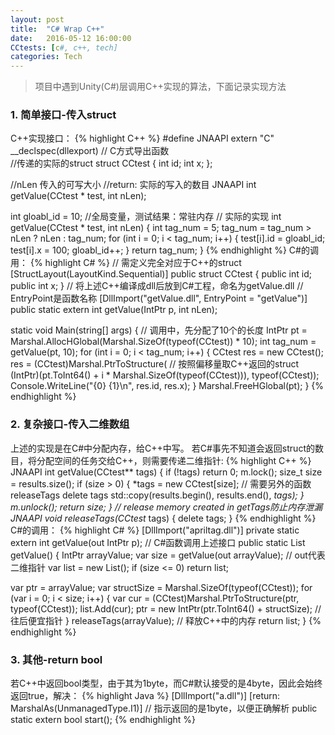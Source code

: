 ```yaml
---
layout: post
title:  "C# Wrap C++"
date:   2016-05-12 16:00:00
CCtests: [c#, c++, tech]
categories: Tech
---
```


>  项目中遇到Unity(C#)层调用C++实现的算法，下面记录实现方法

### 1. 简单接口-传入struct
C++实现接口：
{% highlight C++ %}
#define JNAAPI extern "C" __declspec(dllexport) // C方式导出函数  
//传递的实际的struct
struct CCtest {
  int id;
  int x;
};

//nLen 传入的可写大小
//return: 实际的写入的数目
JNAAPI int getValue(CCtest * test, int nLen);

int gloabl_id = 10; //全局变量，测试结果：常驻内存
// 实际的实现
int getValue(CCtest * test, int nLen) {
  int tag_num = 5;
  tag_num = tag_num > nLen ? nLen : tag_num;
  for (int i = 0; i < tag_num; i++) {
    test[i].id = gloabl_id;
    test[i].x = 100;
    gloabl_id++;
  }
  return tag_num;
}
{% endhighlight %}
C#的调用：
{% highlight C# %}
// 需定义完全对应于C++的struct
[StructLayout(LayoutKind.Sequential)]
public struct CCtest {
  public int id;
  public int x;
}
// 将上述C++编译成dll后放到C#工程，命名为getValue.dll
// EntryPoint是函数名称
[DllImport("getValue.dll", EntryPoint = "getValue")]
public static extern int getValue(IntPtr p, int nLen);

static void Main(string[] args)
{   // 调用中，先分配了10个的长度
    IntPtr pt = Marshal.AllocHGlobal(Marshal.SizeOf(typeof(CCtest)) * 10);
    int tag_num = getValue(pt, 10);
    for (int i = 0; i < tag_num; i++) {
        CCtest res = new CCtest();
        res = (CCtest)Marshal.PtrToStructure( // 按照偏移量取C++返回的struct
            (IntPtr)(pt.ToInt64() + i * Marshal.SizeOf(typeof(CCtest))), typeof(CCtest));
        Console.WriteLine("{0} {1}\n", res.id, res.x);
    }
    Marshal.FreeHGlobal(pt);
}
{% endhighlight %}

### 2. 复杂接口-传入二维数组
上述的实现是在C#中分配内存，给C++中写。
若C#事先不知道会返回struct的数目，将分配空间的任务交给C++，则需要传递二维指针:
{% highlight C++ %}
JNAAPI int getValue(CCtest** tags) {
  if (!tags) return 0;
  m.lock();
  size_t size = results.size();
  if (size > 0) {
    *tags = new CCtest[size];  // 需要另外的函数releaseTags delete tags
    std::copy(results.begin(), results.end(), *tags);
  }
  m.unlock();
  return size;
}
// release memory created in getTags防止内存泄漏
JNAAPI void releaseTags(CCtest* tags) { delete tags; }
{% endhighlight %}
C#的调用：
{% highlight C# %}
[DllImport("apriltag.dll")]
private static extern int getValue(out IntPtr p);
// C#函数调用上述接口
public static List<CCtest> getValue() {
  IntPtr arrayValue;
  var size = getValue(out arrayValue); // out代表二维指针
  var list = new List<CCtest>();
  if (size <= 0) return list;

  var ptr = arrayValue;
  var structSize = Marshal.SizeOf(typeof(CCtest));
  for (var i = 0; i < size; i++) {
    var cur = (CCtest)Marshal.PtrToStructure(ptr, typeof(CCtest));
    list.Add(cur);
    ptr = new IntPtr(ptr.ToInt64() + structSize);  // 往后便宜指针
  }
  releaseTags(arrayValue);  // 释放C++中的内存
  return list;
}
{% endhighlight %}

### 3. 其他-return bool
若C++中返回bool类型，由于其为1byte，而C#默认接受的是4byte，因此会始终返回true，解决：
{% highlight Java %}
[DllImport("a.dll")]
[return: MarshalAs(UnmanagedType.I1)]  // 指示返回的是1byte，以便正确解析
public static extern bool start();
{% endhighlight %}
